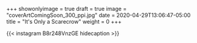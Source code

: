 +++
showonlyimage = true
draft = true
image = "coverArtComingSoon_300_ppi.jpg"
date = 2020-04-29T13:06:47-05:00
title = "It's Only a Scarecrow"
weight = 0
+++


{{< instagram B8r248VnzGE hidecaption >}}
